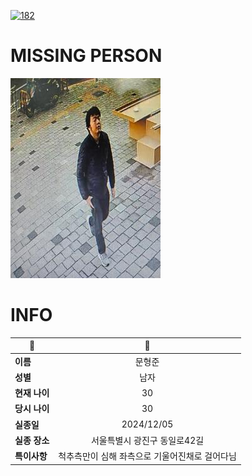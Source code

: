 [![182](https://img.shields.io/badge/%EC%8B%A4%EC%A2%85%EC%8B%A0%EA%B3%A0%EB%8A%94%20%EA%B5%AD%EB%B2%88%EC%97%86%EC%9D%B4-182-blue)](http://safe182.go.kr/index.do)

# MISSING PERSON

<img src="./missing_person.jpg">

# INFO

|🔑|💎|
|--|:--:|
|**이름**|문형준|
|**성별**|남자|
|**현재 나이**|30|
|**당시 나이**|30|
|**실종일**|2024/12/05|
|**실종 장소**|서울특별시 광진구 동일로42길 |
|**특이사항**|척추측만이 심해 좌측으로 기울어진채로 걸어다님|
